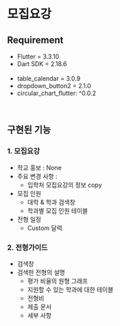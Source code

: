 # 모집요강

## Requirement
- Flutter = 3.3.10
- Dart SDK = 2.18.6
<br><br>
- table_calendar = 3.0.9
- dropdown_button2 = 2.1.0
- circular_chart_flutter: ^0.0.2

<br>

## 구현된 기능

### 1. 모집요강
- 학교 홍보 : None
- 주요 변경 사항 :
    - 입학처 모집요강의 정보 copy
- 모집 인원
    - 대학 & 학과 검색창
    - 학과별 모집 인원 테이블
- 전형 일정
    - Custom 달력

### 2. 전형가이드
- 검색창
- 검색한 전형의 설명
    - 평가 비율의 원형 그래프
    - 지원할 수 있는 학과에 대한 테이블
    - 전형비
    - 제출 문서
    - 세부 사항